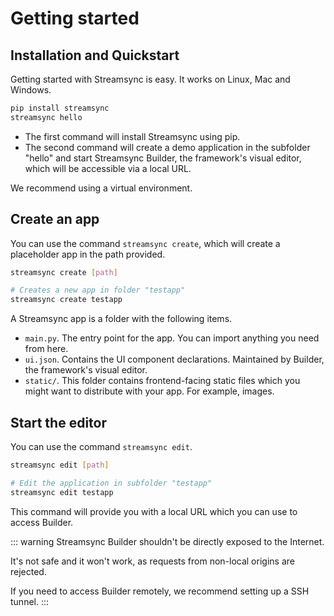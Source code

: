﻿# Getting started

## Installation and Quickstart

Getting started with Streamsync is easy. It works on Linux, Mac and Windows.

```sh
pip install streamsync
streamsync hello
```

- The first command will install Streamsync using pip.
- The second command will create a demo application in the subfolder "hello" and start Streamsync Builder, the framework's visual editor, which will be accessible via a local URL.

We recommend using a virtual environment.

## Create an app

You can use the command `streamsync create`, which will create a placeholder app in the path provided.

```sh
streamsync create [path]

# Creates a new app in folder "testapp"
streamsync create testapp
```

A Streamsync app is a folder with the following items.

- `main.py`. The entry point for the app. You can import anything you need from here.
- `ui.json`. Contains the UI component declarations. Maintained by Builder, the framework's visual editor.
- `static/`. This folder contains frontend-facing static files which you might want to distribute with your app. For example, images.

## Start the editor

You can use the command `streamsync edit`.

```sh
streamsync edit [path]

# Edit the application in subfolder "testapp"
streamsync edit testapp
```

This command will provide you with a local URL which you can use to access Builder.

::: warning Streamsync Builder shouldn't be directly exposed to the Internet.

It's not safe and it won't work, as requests from non-local origins are rejected.

If you need to access Builder remotely, we recommend setting up a SSH tunnel.
:::
